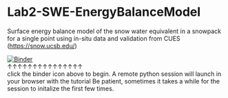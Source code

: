 
# Lab2-SWE-EnergyBalanceModel
Surface energy balance model of the snow water equivalent in a snowpack for a single point using in-situ data and validation from CUES (https://snow.ucsb.edu/)  
  
  
  
[![Binder](https://mybinder.org/badge_logo.svg)](https://mybinder.org/v2/gh/Timbo-Stillinger/Lab2-SWE-EnergyBalanceModel/HEAD)  
&uparrow;&uparrow;&uparrow;&uparrow;&uparrow;&uparrow;&uparrow;&uparrow;&uparrow;&uparrow;&uparrow;&uparrow;&uparrow;&uparrow;&uparrow;  
click the binder icon above to begin. A remote python session will launch in your browser with the tutorial
Be patient, sometimes it takes a while for the session to initalize the first few times. 
